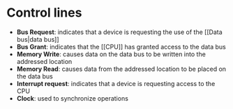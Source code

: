 # Control lines
 - **Bus Request**: indicates that a device is requesting the use of the 
   [[Data bus|data bus]]
 - **Bus Grant**: indicates that the [[CPU]] has granted access to the data bus
 - **Memory Write**: causes data on the data bus to be written into the
   addressed location
 - **Memory Read**: causes data from the addressed location to be placed on the
   data bus
 - **Interrupt request**: indicates that a device is requesting access to the
   CPU
 - **Clock**: used to synchronize operations
